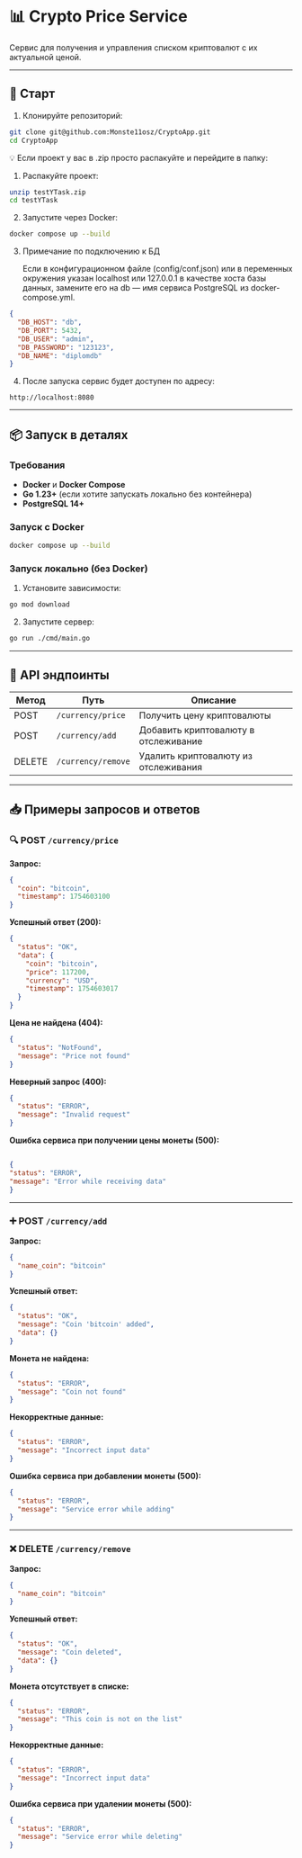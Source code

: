 # 📊 Crypto Price Service

Сервис для получения и управления списком криптовалют с их актуальной ценой.

---

## 🚀 Старт

1. Клонируйте репозиторий:
```bash
git clone git@github.com:Monste11osz/CryptoApp.git
cd CryptoApp
```

💡 Если проект у вас в .zip просто распакуйте и перейдите в папку:

1. Распакуйте проект:
```bash
unzip testYTask.zip
cd testYTask
```

2. Запустите через Docker:
```bash
docker compose up --build
```

3. Примечание по подключению к БД

   Если в конфигурационном файле (config/conf.json) или в переменных окружения указан localhost или 127.0.0.1 в качестве хоста базы данных, замените его на db — имя сервиса PostgreSQL из docker-compose.yml.
```json
{
  "DB_HOST": "db",
  "DB_PORT": 5432,
  "DB_USER": "admin",
  "DB_PASSWORD": "123123",
  "DB_NAME": "diplomdb"
}

```

4. После запуска сервис будет доступен по адресу:
```
http://localhost:8080
```

---

## 📦 Запуск в деталях

### Требования
- **Docker** и **Docker Compose**
- **Go 1.23+** (если хотите запускать локально без контейнера)
- **PostgreSQL 14+**

### Запуск с Docker
```bash
docker compose up --build
```

### Запуск локально (без Docker)
1. Установите зависимости:
```bash
go mod download
```
2. Запустите сервер:
```bash
go run ./cmd/main.go
```

---

## 📡 API эндпоинты

| Метод  | Путь                | Описание                                 |
|--------|---------------------|------------------------------------------|
| POST   | `/currency/price`   | Получить цену криптовалюты               |
| POST   | `/currency/add`     | Добавить криптовалюту в отслеживание     |
| DELETE | `/currency/remove`  | Удалить криптовалюту из отслеживания     |

---

## 📥 Примеры запросов и ответов

### 🔍 POST `/currency/price`

**Запрос:**
```json
{
  "coin": "bitcoin",
  "timestamp": 1754603100
}
```

**Успешный ответ (200):**
```json
{
  "status": "OK",
  "data": {
    "coin": "bitcoin",
    "price": 117200,
    "currency": "USD",
    "timestamp": 1754603017
  }
}
```

**Цена не найдена (404):**
```json
{
  "status": "NotFound",
  "message": "Price not found"
}
```

**Неверный запрос (400):**
```json
{
  "status": "ERROR",
  "message": "Invalid request"
}
```

**Ошибка сервиса при получении цены монеты (500):**
```json

{
"status": "ERROR",
"message": "Error while receiving data"
}
```

---

### ➕ POST `/currency/add`

**Запрос:**
```json
{
  "name_coin": "bitcoin"
}
```

**Успешный ответ:**
```json
{
  "status": "OK",
  "message": "Coin 'bitcoin' added",
  "data": {}
}
```

**Монета не найдена:**
```json
{
  "status": "ERROR",
  "message": "Coin not found"
}
```

**Некорректные данные:**
```json
{
  "status": "ERROR",
  "message": "Incorrect input data"
}
```
**Ошибка сервиса при добавлении монеты (500):**
```json
{
  "status": "ERROR",
  "message": "Service error while adding"
}

```

---

### ❌ DELETE `/currency/remove`

**Запрос:**
```json
{
  "name_coin": "bitcoin"
}
```

**Успешный ответ:**
```json
{
  "status": "OK",
  "message": "Coin deleted",
  "data": {}
}
```

**Монета отсутствует в списке:**
```json
{
  "status": "ERROR",
  "message": "This coin is not on the list"
}
```

**Некорректные данные:**
```json
{
  "status": "ERROR",
  "message": "Incorrect input data"
}
```
**Ошибка сервиса при удалении монеты (500):**
```json
{
  "status": "ERROR",
  "message": "Service error while deleting"
}
```


